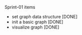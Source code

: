 Sprint-01 items
* set graph data structure [DONE]
* init a basic graph [DONE]
* visualize graph [DONE]